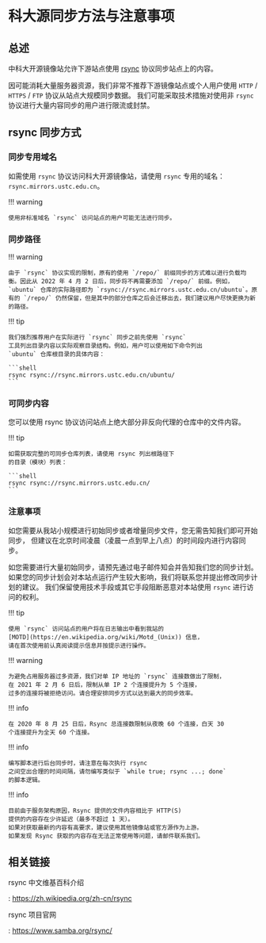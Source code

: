 # 科大源同步方法与注意事项

## 总述

中科大开源镜像站允许下游站点使用 [rsync](https://www.samba.org/rsync/)
协议同步站点上的内容。

因可能消耗大量服务器资源，我们非常不推荐下游镜像站点或个人用户使用
`HTTP` / `HTTPS` / `FTP` 协议从站点大规模同步数据。
我们可能采取技术措施对使用非 `rsync`
协议进行大量内容同步的用户进行限流或封禁。

## rsync 同步方式

### 同步专用域名

如需使用 `rsync` 协议访问科大开源镜像站，请使用 `rsync` 专用的域名：`rsync.mirrors.ustc.edu.cn`。

!!! warning

    使用非标准域名 `rsync` 访问站点的用户可能无法进行同步。

### 同步路径

!!! warning

    由于 `rsync` 协议实现的限制，原有的使用 `/repo/` 前缀同步的方式难以进行负载均衡。因此从 2022 年 4 月 2 日后，同步将不再需要添加 `/repo/` 前缀。例如，`ubuntu` 仓库的实际路径即为 `rsync://rsync.mirrors.ustc.edu.cn/ubuntu`。原有的 `/repo/` 仍然保留，但是其中的部分仓库之后会迁移出去，我们建议用户尽快更换为新的路径。

!!! tip

    我们强烈推荐用户在实际进行 `rsync` 同步之前先使用 `rsync`
    工具列出目录内容以实际观察目录结构。例如，用户可以使用如下命令列出
    `ubuntu` 仓库根目录的具体内容：

    ```shell
    rsync rsync://rsync.mirrors.ustc.edu.cn/ubuntu/
    ```

### 可同步内容

您可以使用 rsync 协议访问站点上绝大部分非反向代理的仓库中的文件内容。

!!! tip

    如需获取完整的可同步仓库列表，请使用 rsync 列出根路径下
    的目录（模块）列表：
    
    ```shell
    rsync rsync://rsync.mirrors.ustc.edu.cn/
    ```

### 注意事项

如您需要从我站小规模进行初始同步或者增量同步文件，您无需告知我们即可开始同步，
但建议在北京时间凌晨（凌晨一点到早上八点）的时间段内进行内容同步。

如您需要进行大量初始同步，请预先通过电子邮件知会并告知我们您的同步计划。
如果您的同步计划会对本站点运行产生较大影响，我们将联系您并提出修改同步计划的建议。
我们保留使用技术手段或其它手段阻断恶意对本站使用 `rsync`
进行访问的权利。

!!! tip

    使用 `rsync` 访问站点的用户将在日志输出中看到我站的
    [MOTD](https://en.wikipedia.org/wiki/Motd_(Unix)) 信息，
    请在首次使用前认真阅读提示信息并按提示进行操作。

!!! warning

    为避免占用服务器过多资源，我们对单 IP 地址的 `rsync` 连接数做出了限制，
    在 2021 年 2 月 6 日后，限制从单 IP 2 个连接提升为 5 个连接，
    过多的连接将被拒绝访问。请合理安排同步方式以达到最大的同步效率。

!!! info

    在 2020 年 8 月 25 日后，Rsync 总连接数限制从夜晚 60 个连接，白天 30
    个连接提升为全天 60 个连接。

!!! info

    编写脚本进行后台同步时，请注意在每次执行 rsync
    之间空出合理的时间间隔，请勿编写类似于 `while true; rsync ...; done`
    的脚本逻辑。

!!! info

    目前由于服务架构原因，Rsync 提供的文件内容相比于 HTTP(S)
    提供的内容存在少许延迟（最多不超过 1 天）。
    如果对获取最新的内容有高要求，建议使用其他镜像站或官方源作为上游。
    如果发现 Rsync 获取的内容存在无法正常使用等问题，请邮件联系我们。

## 相关链接

rsync 中文维基百科介绍

:   <https://zh.wikipedia.org/zh-cn/rsync>

rsync 项目官网

:   <https://www.samba.org/rsync/>
